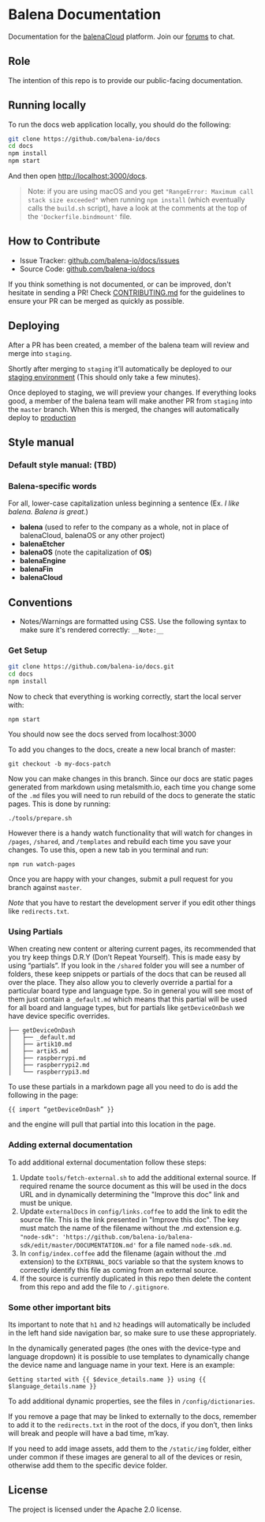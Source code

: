 Balena Documentation
======================

Documentation for the [balenaCloud](https://balena.io/) platform. Join our [forums](https://forums.balena.io/) to chat.

Role
----

The intention of this repo is to provide our public-facing documentation.


Running locally
---------------

To run the docs web application locally, you should do the following:

```sh
git clone https://github.com/balena-io/docs
cd docs
npm install
npm start
```
And then open [http://localhost:3000/docs](http://localhost:3000/docs).

> Note: if you are using macOS and you get `"RangeError: Maximum call stack size exceeded"`
> when running `npm install` (which eventually calls the `build.sh` script), have a look at
> the comments at the top of the `'Dockerfile.bindmount'` file.


How to Contribute
----------

- Issue Tracker: [github.com/balena-io/docs/issues](https://github.com/balena-io/docs/issues)
- Source Code: [github.com/balena-io/docs](https://github.com/balena-io/docs)

If you think something is not documented, or can be improved, don't hesitate in sending a PR! Check [CONTRIBUTING.md](CONTRIBUTING.md) for the guidelines to ensure your PR can be merged as quickly as possible.


Deploying
----------

After a PR has been created, a member of the balena team will review and merge into `staging`.

Shortly after merging to `staging` it'll automatically be deployed to our [staging environment](https://www.balena-staging.io/docs/) (This should only take a few minutes).

Once deployed to staging, we will preview your changes. If everything looks good, a member of the balena team will make another PR from `staging` into the `master` branch. When this is merged, the changes will automatically deploy to [production](https://balena.io/docs)


Style manual
----------

### Default style manual: (TBD)

### Balena-specific words
For all, lower-case capitalization unless beginning a sentence (Ex. *I like balena. Balena is great.*)
* **balena** (used to refer to the company as a whole, not in place of balenaCloud, balenaOS or any other project)
* **balenaEtcher**
* **balenaOS** (note the capitalization of **OS**)
* **balenaEngine**
* **balenaFin**
* **balenaCloud**

Conventions
-----------
- Notes/Warnings are formatted using CSS. Use the following syntax to make sure it's rendered correctly: `__Note:__`

### Get Setup

```sh
git clone https://github.com/balena-io/docs.git
cd docs
npm install
```
Now to check that everything is working correctly, start the local server with:
```
npm start
```
You should now see the docs served from localhost:3000

To add you changes to the docs, create a new local branch of master:
```
git checkout -b my-docs-patch
```
Now you can make changes in this branch. Since our docs are static pages generated from markdown using metalsmith.io, each time you change some of the `.md` files you will need to run rebuild of the docs to generate the static pages. This is done by running:
```
./tools/prepare.sh
```
However there is a handy watch functionality that will watch for changes in `/pages`, `/shared`, and `/templates` and rebuild each time you save your changes. To use this, open a new tab in you terminal and run:
```
npm run watch-pages
```
Once you are happy with your changes, submit a pull request for you branch against `master`.

_Note_ that you have to restart the development server if you edit other things like `redirects.txt`.

### Using Partials

When creating new content or altering current pages, its recommended that you try keep things D.R.Y (Don’t Repeat Yourself). This is made easy by using “partials”. If you look in the `/shared` folder you will see a number of folders, these keep snippets or partials of the docs that can be reused all over the place. They also allow you to cleverly override a partial for a particular board type and language type. So in general you will see most of them just contain a `_default.md` which means that this partial will be used for all board and language types, but for partials like `getDeviceOnDash` we have device specific overrides.

```
├── getDeviceOnDash
│   ├── _default.md
│   ├── artik10.md
│   ├── artik5.md
│   ├── raspberrypi.md
│   ├── raspberrypi2.md
│   └── raspberrypi3.md
```

To use these partials in a markdown page all you need to do is add the following in the page:
```
{{ import “getDeviceOnDash” }}
```
and the engine will pull that partial into this location in the page.

### Adding external documentation

To add additional external documentation follow these steps:

1. Update `tools/fetch-external.sh` to add the additional external source. If required rename the source document as this will be used in the docs URL and in dynamically determining the "Improve this doc" link and must be unique. 
2. Update `externalDocs` in `config/links.coffee` to add the link to edit the source file. This is the link presented in "Improve this doc". The key must match the name of the filename without the .md extension e.g. `"node-sdk": 'https://github.com/balena-io/balena-sdk/edit/master/DOCUMENTATION.md'` for a file named `node-sdk.md`.
3. In `config/index.coffee` add the filename (again without the .md extension) to the `EXTERNAL_DOCS` variable so that the system knows to correctly identify this file as coming from an external source.
4. If the source is currently duplicated in this repo then delete the content from this repo and add the file to `/.gitignore`.

### Some other important bits

Its important to note that `h1` and `h2` headings will automatically be included in the left hand side navigation bar, so make sure to use these appropriately.

In the dynamically generated pages (the ones with the device-type and language dropdown) it is possible to use templates to dynamically change the device name and language name in your text. Here is an example:
```
Getting started with {{ $device_details.name }} using {{ $language_details.name }}
```
To add additional dynamic properties, see the files in `/config/dictionaries`.

If you remove a page that may be linked to externally to the docs, remember to add it to the `redirects.txt` in the root of the docs, if you don’t, then links will break and people will have a bad time, m’kay.

If you need to add image assets, add them to the `/static/img` folder, either under common if these images are general to all of the devices or resin, otherwise add them to the specific device folder.

License
-------

The project is licensed under the Apache 2.0 license.
